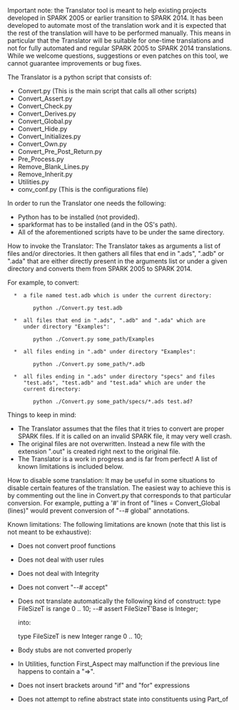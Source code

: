 Important note: the Translator tool is meant to help existing projects
developed in SPARK 2005 or earlier transition to SPARK 2014. It has
been developed to automate most of the translation work and it is
expected that the rest of the translation will have to be performed
manually. This means in particular that the Translator will be suitable
for one-time translations and not for fully automated and regular SPARK
2005 to SPARK 2014 translations. While we welcome questions,
suggestions or even patches on this tool, we cannot guarantee
improvements or bug fixes.

The Translator is a python script that consists of:
   *  Convert.py  (This is the main script that calls all other scripts)
   *  Convert_Assert.py
   *  Convert_Check.py
   *  Convert_Derives.py
   *  Convert_Global.py
   *  Convert_Hide.py
   *  Convert_Initializes.py
   *  Convert_Own.py
   *  Convert_Pre_Post_Return.py
   *  Pre_Process.py
   *  Remove_Blank_Lines.py
   *  Remove_Inherit.py
   *  Utilities.py
   *  conv_conf.py (This is the configurations file)

In order to run the Translator one needs the following:
   *  Python has to be installed (not provided).
   *  sparkformat has to be installed (and in the OS's path).
   *  All of the aforementioned scripts have to be under the same directory.

How to invoke the Translator:
   The Translator takes as arguments a list of files and/or
   directories. It then gathers all files that end in ".ads", ".adb"
   or ".ada" that are either directly present in the arguments list or
   under a given directory and converts them from SPARK 2005 to SPARK 2014.

   For example, to convert:

      *  a file named test.adb which is under the current directory:

            python ./Convert.py test.adb

      *  all files that end in ".ads", ".adb" and ".ada" which are
         under directory "Examples":

            python ./Convert.py some_path/Examples

      *  all files ending in ".adb" under directory "Examples":

            python ./Convert.py some_path/*.adb

      *  all files ending in ".ads" under directory "specs" and files
         "test.ads", "test.adb" and "test.ada" which are under the
         current directory:

            python ./Convert.py some_path/specs/*.ads test.ad?

Things to keep in mind:
   *  The Translator assumes that the files that it tries to convert are
      proper SPARK files. If it is called on an invalid SPARK file, it may
      very well crash.
   *  The original files are not overwritten. Instead a new file with the
      extension ".out" is created right next to the original file.
   *  The Translator is a work in progress and is far from perfect! A list of
      known limitations is included below.

How to disable some translation:
   It may be useful in some situations to disable certain features of the
   translation. The easiest way to achieve this is by commenting out the line
   in Convert.py that corresponds to that particular conversion. For example,
   putting a '#' in front of
       "lines = Convert_Global          (lines)"
   would prevent conversion of "--# global" annotations.

Known limitations:
   The following limitations are known (note that this list is not meant to
   be exhaustive):

   *  Does not convert proof functions
   *  Does not deal with user rules
   *  Does not deal with Integrity
   *  Does not convert "--# accept"
   *  Does not translate automatically the following kind of construct:
        type FileSizeT is range 0 .. 10;
        --# assert FileSizeT'Base is Integer;

        into:

        type FileSizeT is new Integer range 0 .. 10;
   *  Body stubs are not converted properly
   *  In Utilities, function First_Aspect may malfunction if
      the previous line happens to contain a "=>".
   *  Does not insert brackets around "if" and "for" expressions
   *  Does not attempt to refine abstract state into constituents using Part_of
